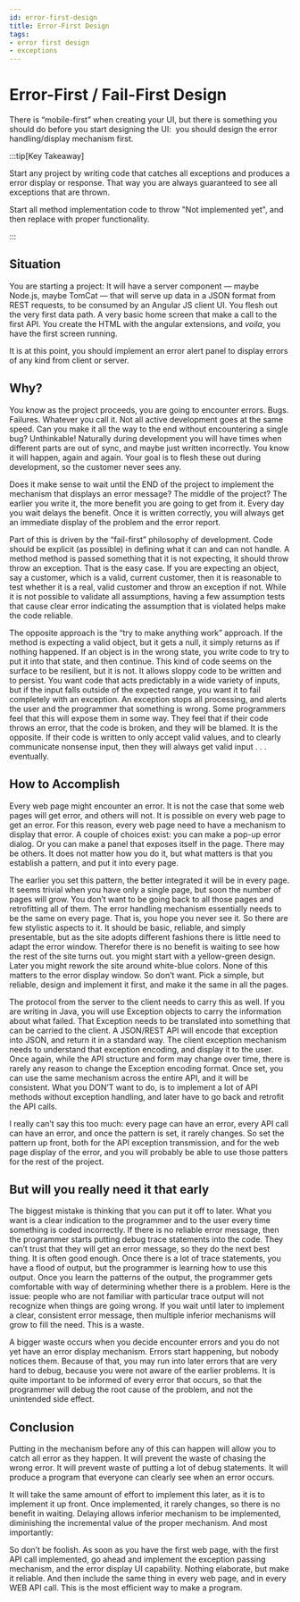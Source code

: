 ```yaml
---
id: error-first-design
title: Error-First Design
tags:
- error first design
- exceptions
---
```

#  Error-First / Fail-First Design

There is “mobile-first” when creating your UI, but there is something you should do before you start designing the UI:  you should design the error handling/display mechanism first.

:::tip[Key Takeaway]

Start any project by writing code that catches all exceptions and produces a error display or response.  That way you are always guaranteed to see all exceptions that are thrown.

Start all method implementation code to throw "Not implemented yet", and then replace with proper functionality.

:::

## Situation

You are starting a project: It will have a server component — maybe Node.js, maybe TomCat — that will serve up data in a JSON format from REST requests, to be consumed by an Angular JS client UI. You flesh out the very first data path. A very basic home screen that make a call to the first API. You create the HTML with the angular extensions, and _voila_, you have the first screen running.  

It is at this point, you should implement an error alert panel to display errors of any kind from client or server.

## Why?

You know as the project proceeds, you are going to encounter errors. Bugs. Failures. Whatever you call it. Not all active development goes at the same speed. Can you make it all the way to the end without encountering a single bug? Unthinkable! Naturally during development you will have times when different parts are out of sync, and maybe just written incorrectly. You know it will happen, again and again. Your goal is to flesh these out during development, so the customer never sees any. 

Does it make sense to wait until the END of the project to implement the mechanism that displays an error message? The middle of the project? The earlier you write it, the more benefit you are going to get from it. Every day you wait delays the benefit. Once it is written correctly, you will always get an immediate display of the problem and the error report.  

Part of this is driven by the “fail-first” philosophy of development. Code should be explicit (as possible) in defining what it can and can not handle. A method method is passed something that it is not expecting, it should throw throw an exception. That is the easy case. If you are expecting an object, say a customer, which is a valid, current customer, then it is reasonable to test whether it is a real, valid customer and throw an exception if not. While it is not possible to validate all assumptions, having a few assumption tests that cause clear error indicating the assumption that is violated helps make the code reliable.  

The opposite approach is the “try to make anything work” approach. If the method is expecting a valid object, but it gets a null, it simply returns as if nothing happened. If an object is in the wrong state, you write code to try to put it into that state, and then continue. This kind of code seems on the surface to be resilient, but it is not. It allows sloppy code to be written and to persist. You want code that acts predictably in a wide variety of inputs, but if the input falls outside of the expected range, you want it to fail completely with an exception. An exception stops all processing, and alerts the user and the programmer that something is wrong. Some programmers feel that this will expose them in some way. They feel that if their code throws an error, that the code is broken, and they will be blamed. It is the opposite. If their code is written to only accept valid values, and to clearly communicate nonsense input, then they will always get valid input . . . eventually.

## How to Accomplish

Every web page might encounter an error. It is not the case that some web pages will get error, and others will not. It is possible on every web page to get an error. For this reason, every web page need to have a mechanism to display that error. A couple of choices exist: you can make a pop-up error dialog. Or you can make a panel that exposes itself in the page. There may be others. It does not matter how you do it, but what matters is that you establish a pattern, and put it into every page.  

The earlier you set this pattern, the better integrated it will be in every page. It seems trivial when you have only a single page, but soon the number of pages will grow. You don’t want to be going back to all those pages and retrofitting all of them. The error handling mechanism essentially needs to be the same on every page. That is, you hope you never see it. So there are few stylistic aspects to it. It should be basic, reliable, and simply presentable, but as the site adopts different fashions there is little need to adapt the error window. Therefor there is no benefit is waiting to see how the rest of the site turns out. you might start with a yellow-green design. Later you might rework the site around white-blue colors. None of this matters to the error display window. So don’t want. Pick a simple, but reliable, design and implement it first, and make it the same in all the pages. 

The protocol from the server to the client needs to carry this as well. If you are writing in Java, you will use Exception objects to carry the information about what failed. That Exception needs to be translated into something that can be carried to the client. A JSON/REST API will encode that exception into JSON, and return it in a standard way. The client exception mechanism needs to understand that exception encoding, and display it to the user. Once again, while the API structure and form may change over time, there is rarely any reason to change the Exception encoding format. Once set, you can use the same mechanism across the entire API, and it will be consistent. What you DON’T want to do, is to implement a lot of API methods without exception handling, and later have to go back and retrofit the API calls.  

I really can’t say this too much: every page can have an error, every API call can have an error, and once the pattern is set, it rarely changes. So set the pattern up front, both for the API exception transmission, and for the web page display of the error, and you will probably be able to use those patters for the rest of the project.

## But will you really need it that early

The biggest mistake is thinking that you can put it off to later. What you want is a clear indication to the programmer and to the user every time something is coded incorrectly. If there is no reliable error message, then the programmer starts putting debug trace statements into the code. They can’t trust that they will get an error message, so they do the next best thing. It is often good enough. Once there is a lot of trace statements, you have a flood of output, but the programmer is learning how to use this output. Once you learn the patterns of the output, the programmer gets comfortable with way of determining whether there is a problem. Here is the issue: people who are not familiar with particular trace output will not recognize when things are going wrong. If you wait until later to implement a clear, consistent error message, then multiple inferior mechanisms will grow to fill the need. This is a waste.  

A bigger waste occurs when you decide encounter errors and you do not yet have an error display mechanism. Errors start happening, but nobody notices them. Because of that, you may run into later errors that are very hard to debug, because you were not aware of the earlier problems. It is quite important to be informed of every error that occurs, so that the programmer will debug the root cause of the problem, and not the unintended side effect.

## Conclusion

Putting in the mechanism before any of this can happen will allow you to catch all error as they happen. It will prevent the waste of chasing the wrong error. It will prevent waste of putting a lot of debug statements. It will produce a program that everyone can clearly see when an error occurs.  

It will take the same amount of effort to implement this later, as it is to implement it up front. Once implemented, it rarely changes, so there is no benefit in waiting. Delaying allows inferior mechanism to be implemented, diminishing the incremental value of the proper mechanism. And most importantly:

So don’t be foolish. As soon as you have the first web page, with the first API call implemented, go ahead and implement the exception passing mechanism, and the error display UI capability. Nothing elaborate, but make it reliable. And then include the same thing in every web page, and in every WEB API call. This is the most efficient way to make a program.